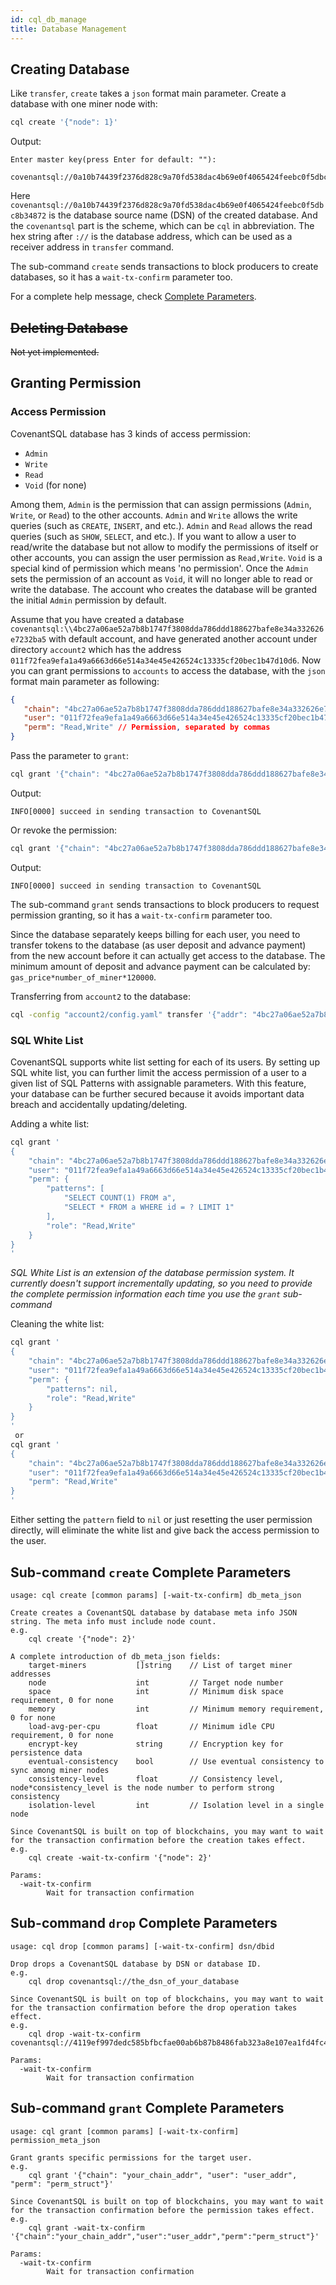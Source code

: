 ```yaml
---
id: cql_db_manage
title: Database Management
---
```

## Creating Database

Like `transfer`, `create` takes a `json` format main parameter. Create a database with one miner node with:

```bash
cql create '{"node": 1}'
```

Output:

    Enter master key(press Enter for default: ""): 
    
    covenantsql://0a10b74439f2376d828c9a70fd538dac4b69e0f4065424feebc0f5dbc8b34872
    

Here `covenantsql://0a10b74439f2376d828c9a70fd538dac4b69e0f4065424feebc0f5dbc8b34872` is the database source name (DSN) of the created database. And the `covenantsql` part is the scheme, which can be `cql` in abbreviation. The hex string after `://` is the database address, which can be used as a receiver address in `transfer` command.

The sub-command `create` sends transactions to block producers to create databases, so it has a `wait-tx-confirm` parameter too.

For a complete help message, check [Complete Parameters](#sub-command-create-complete-parameters).

## ~~Deleting Database~~

~~Not yet implemented.~~

## Granting Permission

### Access Permission

CovenantSQL database has 3 kinds of access permission:

- `Admin`
- `Write`
- `Read`
- `Void` (for none)

Among them, `Admin` is the permission that can assign permissions (`Admin`, `Write`, or `Read`) to the other accounts. `Admin` and `Write` allows the write queries (such as `CREATE`, `INSERT`, and etc.). `Admin` and `Read` allows the read queries (such as `SHOW`, `SELECT`, and etc.). If you want to allow a user to read/write the database but not allow to modify the permissions of itself or other accounts, you can assign the user permission as `Read,Write`. `Void` is a special kind of permission which means 'no permission'. Once the `Admin` sets the permission of an account as `Void`, it will no longer able to read or write the database. The account who creates the database will be granted the initial `Admin` permission by default.

Assume that you have created a database `covenantsql:\\4bc27a06ae52a7b8b1747f3808dda786ddd188627bafe8e34a332626e7232ba5` with default account, and have generated another account under directory `account2` which has the address `011f72fea9efa1a49a6663d66e514a34e45e426524c13335cf20bec1b47d10d6`. Now you can grant permissions to `accounts` to access the database, with the `json` format main parameter as following:

```json
{
   "chain": "4bc27a06ae52a7b8b1747f3808dda786ddd188627bafe8e34a332626e7232ba5", // Target database adderss to give permission
   "user": "011f72fea9efa1a49a6663d66e514a34e45e426524c13335cf20bec1b47d10d6", // Target wallet address to get permission
   "perm": "Read,Write" // Permission, separated by commas
}
```

Pass the parameter to `grant`:

```bash
cql grant '{"chain": "4bc27a06ae52a7b8b1747f3808dda786ddd188627bafe8e34a332626e7232ba5", "user": "011f72fea9efa1a49a6663d66e514a34e45e426524c13335cf20bec1b47d10d6", "perm": "Read,Write"}'
```

Output:

    INFO[0000] succeed in sending transaction to CovenantSQL
    

Or revoke the permission:

```bash
cql grant '{"chain": "4bc27a06ae52a7b8b1747f3808dda786ddd188627bafe8e34a332626e7232ba5", "user": "011f72fea9efa1a49a6663d66e514a34e45e426524c13335cf20bec1b47d10d6", "perm": "Void"}'
```

Output:

    INFO[0000] succeed in sending transaction to CovenantSQL
    

The sub-command `grant` sends transactions to block producers to request permission granting, so it has a `wait-tx-confirm` parameter too.

Since the database separately keeps billing for each user, you need to transfer tokens to the database (as user deposit and advance payment) from the new account before it can actually get access to the database. The minimum amount of deposit and advance payment can be calculated by: `gas_price*number_of_miner*120000`.

Transferring from `account2` to the database:

```bash
cql -config "account2/config.yaml" transfer '{"addr": "4bc27a06ae52a7b8b1747f3808dda786ddd188627bafe8e34a332626e7232ba5","amount": "90000000 Particle"}'
```

### SQL White List

CovenantSQL supports white list setting for each of its users. By setting up SQL white list, you can further limit the access permission of a user to a given list of SQL Patterns with assignable parameters. With this feature, your database can be further secured because it avoids important data breach and accidentally updating/deleting.

Adding a white list:

```bash
cql grant '
{
    "chain": "4bc27a06ae52a7b8b1747f3808dda786ddd188627bafe8e34a332626e7232ba5",
    "user": "011f72fea9efa1a49a6663d66e514a34e45e426524c13335cf20bec1b47d10d6",
    "perm": {
        "patterns": [
            "SELECT COUNT(1) FROM a",
            "SELECT * FROM a WHERE id = ? LIMIT 1"
        ],
        "role": "Read,Write"
    }
}
'
```

*SQL White List is an extension of the database permission system. It currently doesn't support incrementally updating, so you need to provide the complete permission information each time you use the `grant` sub-command*

Cleaning the white list:

```bash
cql grant '
{
    "chain": "4bc27a06ae52a7b8b1747f3808dda786ddd188627bafe8e34a332626e7232ba5",
    "user": "011f72fea9efa1a49a6663d66e514a34e45e426524c13335cf20bec1b47d10d6",
    "perm": {
        "patterns": nil,
        "role": "Read,Write"
    }
}
'
 or
cql grant '
{
    "chain": "4bc27a06ae52a7b8b1747f3808dda786ddd188627bafe8e34a332626e7232ba5",
    "user": "011f72fea9efa1a49a6663d66e514a34e45e426524c13335cf20bec1b47d10d6",
    "perm": "Read,Write"
}
'
```

Either setting the `pattern` field to `nil` or just resetting the user permission directly, will eliminate the white list and give back the access permission to the user.

## Sub-command `create` Complete Parameters

    usage: cql create [common params] [-wait-tx-confirm] db_meta_json
    
    Create creates a CovenantSQL database by database meta info JSON string. The meta info must include node count.
    e.g.
        cql create '{"node": 2}'
    
    A complete introduction of db_meta_json fields:
        target-miners           []string    // List of target miner addresses
        node                    int         // Target node number
        space                   int         // Minimum disk space requirement, 0 for none
        memory                  int         // Minimum memory requirement, 0 for none
        load-avg-per-cpu        float       // Minimum idle CPU requirement, 0 for none
        encrypt-key             string      // Encryption key for persistence data
        eventual-consistency    bool        // Use eventual consistency to sync among miner nodes
        consistency-level       float       // Consistency level, node*consistency_level is the node number to perform strong consistency
        isolation-level         int         // Isolation level in a single node
    
    Since CovenantSQL is built on top of blockchains, you may want to wait for the transaction confirmation before the creation takes effect.
    e.g.
        cql create -wait-tx-confirm '{"node": 2}'
    
    Params:
      -wait-tx-confirm
            Wait for transaction confirmation
    

## Sub-command `drop` Complete Parameters

    usage: cql drop [common params] [-wait-tx-confirm] dsn/dbid
    
    Drop drops a CovenantSQL database by DSN or database ID.
    e.g.
        cql drop covenantsql://the_dsn_of_your_database
    
    Since CovenantSQL is built on top of blockchains, you may want to wait for the transaction confirmation before the drop operation takes effect.
    e.g.
        cql drop -wait-tx-confirm covenantsql://4119ef997dedc585bfbcfae00ab6b87b8486fab323a8e107ea1fd4fc4f7eba5c
    
    Params:
      -wait-tx-confirm
            Wait for transaction confirmation
    

## Sub-command `grant` Complete Parameters

    usage: cql grant [common params] [-wait-tx-confirm] permission_meta_json
    
    Grant grants specific permissions for the target user.
    e.g.
        cql grant '{"chain": "your_chain_addr", "user": "user_addr", "perm": "perm_struct"}'
    
    Since CovenantSQL is built on top of blockchains, you may want to wait for the transaction confirmation before the permission takes effect.
    e.g.
        cql grant -wait-tx-confirm '{"chain":"your_chain_addr","user":"user_addr","perm":"perm_struct"}'
    
    Params:
      -wait-tx-confirm
            Wait for transaction confirmation
